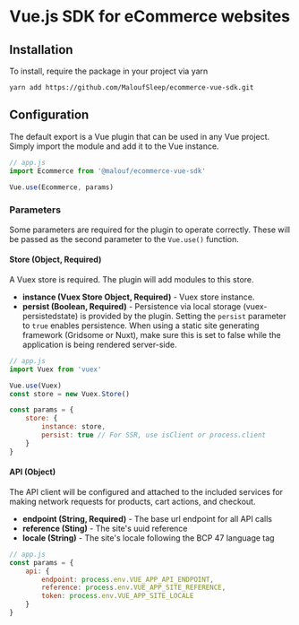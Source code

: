 # Vue.js SDK for eCommerce websites


## Installation
To install, require the package in your project via yarn
```
yarn add https://github.com/MaloufSleep/ecommerce-vue-sdk.git
```

## Configuration
The default export is a Vue plugin that can be used in any Vue project. Simply import the module and add it to the Vue instance.

```js
// app.js
import Ecommerce from '@malouf/ecommerce-vue-sdk'

Vue.use(Ecommerce, params)
```

### Parameters
Some parameters are required for the plugin to operate correctly. These will be passed as the second parameter to the `Vue.use()` function.

#### Store (Object, Required)
A Vuex store is required. The plugin will add modules to this store.
- **instance (Vuex Store Object, Required)** - Vuex store instance.
- **persist (Boolean, Required)** - Persistence via local storage (vuex-persistedstate) is provided by the plugin. Setting the `persist` parameter to `true` enables persistence. When using a static site generating framework (Gridsome or Nuxt), make sure this is set to false while the application is being rendered server-side.

```js
// app.js
import Vuex from 'vuex'

Vue.use(Vuex)
const store = new Vuex.Store()

const params = {
    store: {
        instance: store,
        persist: true // For SSR, use isClient or process.client
    }
}
```

#### API (Object)
The API client will be configured and attached to the included services for making network requests for products, cart actions, and checkout.
- **endpoint (String, Required)** - The base url endpoint for all API calls
- **reference (Sting)** - The site's uuid reference
- **locale (String)** - The site's locale following the BCP 47 language tag
```js
// app.js
const params = {
    api: {
        endpoint: process.env.VUE_APP_API_ENDPOINT,
        reference: process.env.VUE_APP_SITE_REFERENCE, 
        token: process.env.VUE_APP_SITE_LOCALE
    }
}
```
